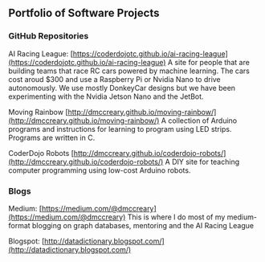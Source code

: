 ## Portfolio of Software Projects

### GitHub Repositories

AI Racing League: [https://coderdojotc.github.io/ai-racing-league](https://coderdojotc.github.io/ai-racing-league)
A site for people that are building teams that race RC cars powered by machine learning.  The cars cost aroud $300 and use
a Raspberry Pi or Nvidia Nano to drive autonomously.  We use mostly DonkeyCar designs but we have been experimenting with the
Nvidia Jetson Nano and the JetBot.

Moving Rainbow [http://dmccreary.github.io/moving-rainbow/](http://dmccreary.github.io/moving-rainbow/)
A collection of Arduino programs and instructions for learning to program using LED strips.  Programs are written in C.

CoderDojo Robots [http://dmccreary.github.io/coderdojo-robots/](http://dmccreary.github.io/coderdojo-robots/)
A DIY site for teaching computer programming using low-cost Arduino robots.


### Blogs
Medium: [https://medium.com/@dmccreary](https://medium.com/@dmccreary)
This is where I do most of my medium-format blogging on graph databases, mentoring and the AI Racing League

Blogspot: [http://datadictionary.blogspot.com/](http://datadictionary.blogspot.com/)


